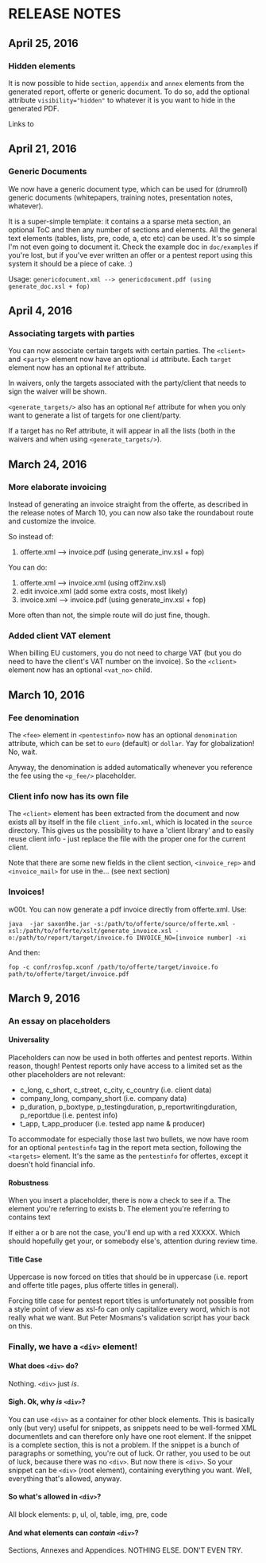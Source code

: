 RELEASE NOTES
=============

April 25, 2016
-------------

### Hidden elements

It is now possible to hide `section`, `appendix` and `annex` elements from the generated report, offerte or generic document. To do so, add the optional attribute `visibility="hidden"` to whatever it is you want to hide in the generated PDF.

Links to 

April 21, 2016
-------------

### Generic Documents

We now have a generic document type, which can be used for (drumroll) generic documents (whitepapers, training notes, presentation notes, whatever).

It is a super-simple template: it contains a a sparse meta section, an optional ToC and then any number of sections and elements. All the general text elements (tables, lists, pre, code, a, etc etc) can be used. It's so simple I'm not even going to document it. Check the example doc in `doc/examples` if you're lost, but if you've ever written an offer or a pentest report using this system it should be a piece of cake. :)

Usage: `genericdocument.xml --> genericdocument.pdf (using generate_doc.xsl + fop)`

April 4, 2016
-------------

### Associating targets with parties

You can now associate certain targets with certain parties. The `<client>` and <`party`> element now have an optional `id` attribute. Each `target` element now has an optional `Ref` attribute.

In waivers, only the targets associated with the party/client that needs to sign the waiver will be shown.

`<generate_targets/>` also has an optional `Ref` attribute for when you only want to generate a list of targets for one client/party.

If a target has no Ref attribute, it will appear in all the lists (both in the waivers and when using `<generate_targets/>`).


March 24, 2016
--------------
### More elaborate invoicing

Instead of generating an invoice straight from the offerte, as described in the release notes of March 10, you can now also take the roundabout route and customize the invoice.

So instead of:

1. offerte.xml --> invoice.pdf (using generate_inv.xsl + fop)

You can do:

1. offerte.xml --> invoice.xml (using off2inv.xsl)
2. edit invoice.xml (add some extra costs, most likely)
3. invoice.xml --> invoice.pdf (using generate_inv.xsl + fop)

More often than not, the simple route will do just fine, though.

### Added client VAT element

When billing EU customers, you do not need to charge VAT (but you do need to have the client's VAT number on the invoice). So the `<client>` element now has an optional `<vat_no>` child.

March 10, 2016
-------------
### Fee denomination

The `<fee>` element in `<pentestinfo>` now has an optional `denomination` attribute, which can be set to `euro` (default) or `dollar`. Yay for globalization! No, wait.

Anyway, the denomination is added automatically whenever you reference the fee using the `<p_fee/>` placeholder.

### Client info now has its own file

The `<client>` element has been extracted from the document and now exists all by itself in the file `client_info.xml`, which is located in the `source` directory. This gives us the possibility to have a 'client library' and to easily reuse client info - just replace the file with the proper one for the current client.

Note that there are some new fields in the client section, `<invoice_rep>` and `<invoice_mail>` for use in the... (see next section)

### Invoices!

w00t. You can now generate a pdf invoice directly from offerte.xml. Use:

`java  -jar saxon9he.jar -s:/path/to/offerte/source/offerte.xml -xsl:/path/to/offerte/xslt/generate_invoice.xsl -o:/path/to/report/target/invoice.fo INVOICE_NO=[invoice number] -xi` 

And then:

`fop -c conf/rosfop.xconf /path/to/offerte/target/invoice.fo path/to/offerte/target/invoice.pdf`

March 9, 2016
-------------

### An essay on placeholders

#### Universality
Placeholders can now be used in both offertes and pentest reports. Within reason, though! Pentest reports only have access to a limited set as the other placeholders are not relevant:

- c_long, c_short, c_street, c_city, c_country (i.e. client data)
- company_long, company_short (i.e. company data)
- p_duration, p_boxtype, p_testingduration, p_reportwritingduration, p_reportdue (i.e. pentest info)
- t_app, t_app_producer (i.e. tested app name & producer)

To accommodate for especially those last two bullets, we now have room for an optional `pentestinfo` tag in the report meta section, following the `<targets>` element. It's the same as the `pentestinfo` for offertes, except it doesn't hold financial info.

#### Robustness
When you insert a placeholder, there is now a check to see if
a. The element you're referring to exists
b. The element you're referring to contains text

If either a or b are not the case, you'll end up with a red XXXXX. Which should hopefully get your, or somebody else's, attention during review time.

#### Title Case

Uppercase is now forced on titles that should be in uppercase (i.e. report and offerte title pages, plus offerte titles in general).

Forcing title case for pentest report titles is unfortunately not possible from a style point of view as xsl-fo can only capitalize every word, which is not really what we want. But Peter Mosmans's validation script has your back on this.

### Finally, we have a `<div>` element!

#### What does `<div>` do?

Nothing. `<div>` just *is*.

#### Sigh. Ok, why *is* `<div>`?

You can use `<div>` as a container for other block elements. This is basically only (but very) useful for snippets, as snippets need to be well-formed XML documentlets and can therefore only have one root element. If the snippet is a complete section, this is not a problem. If the snippet is a bunch of paragraphs or something, you're out of luck. Or rather, you used to be out of luck, because there was no `<div>`. But now there is `<div>`. So your snippet can be `<div>` (root element), containing everything you want. Well, everything that's allowed, anyway.

#### So what's allowed in `<div>`?

All block elements: p, ul, ol, table, img, pre, code

#### And what elements can *contain* `<div>`?

Sections, Annexes and Appendices. NOTHING ELSE. DON'T EVEN TRY.


